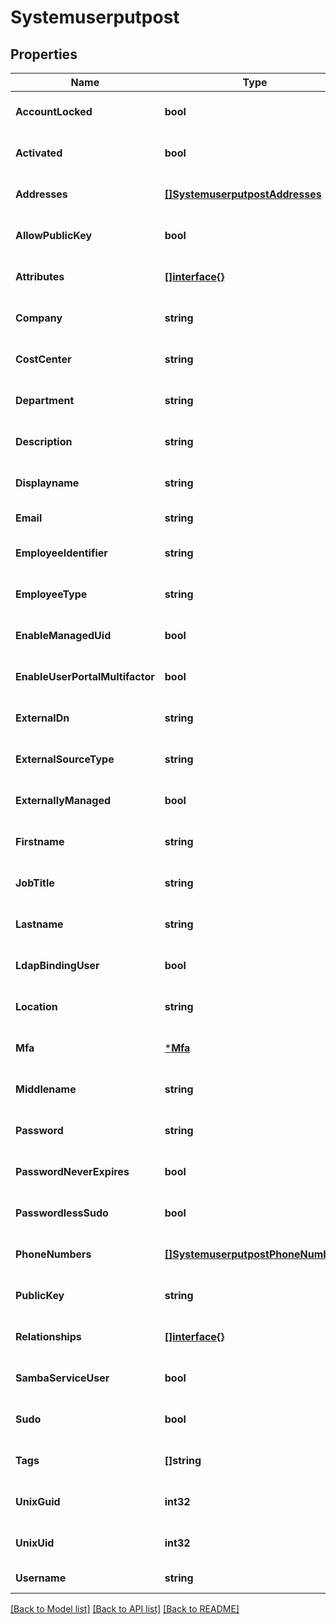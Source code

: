# Systemuserputpost

## Properties
Name | Type | Description | Notes
------------ | ------------- | ------------- | -------------
**AccountLocked** | **bool** |  | [optional] [default to null]
**Activated** | **bool** |  | [optional] [default to null]
**Addresses** | [**[]SystemuserputpostAddresses**](systemuserputpost_addresses.md) |  | [optional] [default to null]
**AllowPublicKey** | **bool** |  | [optional] [default to null]
**Attributes** | [**[]interface{}**](interface{}.md) |  | [optional] [default to null]
**Company** | **string** |  | [optional] [default to null]
**CostCenter** | **string** |  | [optional] [default to null]
**Department** | **string** |  | [optional] [default to null]
**Description** | **string** |  | [optional] [default to null]
**Displayname** | **string** |  | [optional] [default to null]
**Email** | **string** |  | [default to null]
**EmployeeIdentifier** | **string** | Must be unique per user.  | [optional] [default to null]
**EmployeeType** | **string** |  | [optional] [default to null]
**EnableManagedUid** | **bool** |  | [optional] [default to null]
**EnableUserPortalMultifactor** | **bool** |  | [optional] [default to null]
**ExternalDn** | **string** |  | [optional] [default to null]
**ExternalSourceType** | **string** |  | [optional] [default to null]
**ExternallyManaged** | **bool** |  | [optional] [default to null]
**Firstname** | **string** |  | [optional] [default to null]
**JobTitle** | **string** |  | [optional] [default to null]
**Lastname** | **string** |  | [optional] [default to null]
**LdapBindingUser** | **bool** |  | [optional] [default to null]
**Location** | **string** |  | [optional] [default to null]
**Mfa** | [***Mfa**](mfa.md) |  | [optional] [default to null]
**Middlename** | **string** |  | [optional] [default to null]
**Password** | **string** |  | [optional] [default to null]
**PasswordNeverExpires** | **bool** |  | [optional] [default to null]
**PasswordlessSudo** | **bool** |  | [optional] [default to null]
**PhoneNumbers** | [**[]SystemuserputpostPhoneNumbers**](systemuserputpost_phoneNumbers.md) |  | [optional] [default to null]
**PublicKey** | **string** |  | [optional] [default to null]
**Relationships** | [**[]interface{}**](interface{}.md) |  | [optional] [default to null]
**SambaServiceUser** | **bool** |  | [optional] [default to null]
**Sudo** | **bool** |  | [optional] [default to null]
**Tags** | **[]string** |  | [optional] [default to null]
**UnixGuid** | **int32** |  | [optional] [default to null]
**UnixUid** | **int32** |  | [optional] [default to null]
**Username** | **string** |  | [default to null]

[[Back to Model list]](../README.md#documentation-for-models) [[Back to API list]](../README.md#documentation-for-api-endpoints) [[Back to README]](../README.md)


